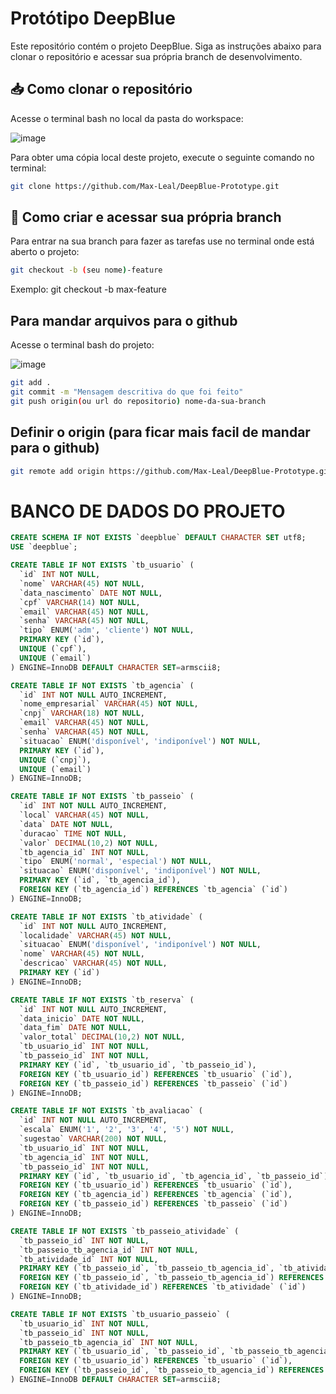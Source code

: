 # Protótipo DeepBlue

Este repositório contém o projeto DeepBlue. Siga as instruções abaixo para clonar o repositório e acessar sua própria branch de desenvolvimento.

## 📥 Como clonar o repositório

Acesse o terminal bash no local da pasta do workspace:

![image](https://github.com/user-attachments/assets/ce72545a-5b2d-43a6-9e2a-e1d85036c4c0)


Para obter uma cópia local deste projeto, execute o seguinte comando no terminal:

```bash
git clone https://github.com/Max-Leal/DeepBlue-Prototype.git
```
## 🌿 Como criar e acessar sua própria branch

Para entrar na sua branch para fazer as tarefas use no terminal onde está aberto o projeto:

```bash
git checkout -b (seu nome)-feature
```


Exemplo: git checkout -b max-feature

## Para mandar arquivos para o github

Acesse o terminal bash do projeto:

![image](https://github.com/user-attachments/assets/c0548fa4-a92c-4460-9b92-542627f24aee)


```bash
git add .
git commit -m "Mensagem descritiva do que foi feito"
git push origin(ou url do repositorio) nome-da-sua-branch
```

## Definir o origin (para ficar mais facil de mandar para o github)

```bash
git remote add origin https://github.com/Max-Leal/DeepBlue-Prototype.git
```

# BANCO DE DADOS DO PROJETO

```sql
CREATE SCHEMA IF NOT EXISTS `deepblue` DEFAULT CHARACTER SET utf8;
USE `deepblue`;

CREATE TABLE IF NOT EXISTS `tb_usuario` (
  `id` INT NOT NULL,
  `nome` VARCHAR(45) NOT NULL,
  `data_nascimento` DATE NOT NULL,
  `cpf` VARCHAR(14) NOT NULL,
  `email` VARCHAR(45) NOT NULL,
  `senha` VARCHAR(45) NOT NULL,
  `tipo` ENUM('adm', 'cliente') NOT NULL,
  PRIMARY KEY (`id`),
  UNIQUE (`cpf`),
  UNIQUE (`email`)
) ENGINE=InnoDB DEFAULT CHARACTER SET=armscii8;

CREATE TABLE IF NOT EXISTS `tb_agencia` (
  `id` INT NOT NULL AUTO_INCREMENT,
  `nome_empresarial` VARCHAR(45) NOT NULL,
  `cnpj` VARCHAR(18) NOT NULL,
  `email` VARCHAR(45) NOT NULL,
  `senha` VARCHAR(45) NOT NULL,
  `situacao` ENUM('disponível', 'indiponível') NOT NULL,
  PRIMARY KEY (`id`),
  UNIQUE (`cnpj`),
  UNIQUE (`email`)
) ENGINE=InnoDB;

CREATE TABLE IF NOT EXISTS `tb_passeio` (
  `id` INT NOT NULL AUTO_INCREMENT,
  `local` VARCHAR(45) NOT NULL,
  `data` DATE NOT NULL,
  `duracao` TIME NOT NULL,
  `valor` DECIMAL(10,2) NOT NULL,
  `tb_agencia_id` INT NOT NULL,
  `tipo` ENUM('normal', 'especial') NOT NULL,
  `situacao` ENUM('disponível', 'indiponível') NOT NULL,
  PRIMARY KEY (`id`, `tb_agencia_id`),
  FOREIGN KEY (`tb_agencia_id`) REFERENCES `tb_agencia` (`id`)
) ENGINE=InnoDB;

CREATE TABLE IF NOT EXISTS `tb_atividade` (
  `id` INT NOT NULL AUTO_INCREMENT,
  `localidade` VARCHAR(45) NOT NULL,
  `situacao` ENUM('disponível', 'indiponível') NOT NULL,
  `nome` VARCHAR(45) NOT NULL,
  `descricao` VARCHAR(45) NOT NULL,
  PRIMARY KEY (`id`)
) ENGINE=InnoDB;

CREATE TABLE IF NOT EXISTS `tb_reserva` (
  `id` INT NOT NULL AUTO_INCREMENT,
  `data_inicio` DATE NOT NULL,
  `data_fim` DATE NOT NULL,
  `valor_total` DECIMAL(10,2) NOT NULL,
  `tb_usuario_id` INT NOT NULL,
  `tb_passeio_id` INT NOT NULL,
  PRIMARY KEY (`id`, `tb_usuario_id`, `tb_passeio_id`),
  FOREIGN KEY (`tb_usuario_id`) REFERENCES `tb_usuario` (`id`),
  FOREIGN KEY (`tb_passeio_id`) REFERENCES `tb_passeio` (`id`)
) ENGINE=InnoDB;

CREATE TABLE IF NOT EXISTS `tb_avaliacao` (
  `id` INT NOT NULL AUTO_INCREMENT,
  `escala` ENUM('1', '2', '3', '4', '5') NOT NULL,
  `sugestao` VARCHAR(200) NOT NULL,
  `tb_usuario_id` INT NOT NULL,
  `tb_agencia_id` INT NOT NULL,
  `tb_passeio_id` INT NOT NULL,
  PRIMARY KEY (`id`, `tb_usuario_id`, `tb_agencia_id`, `tb_passeio_id`),
  FOREIGN KEY (`tb_usuario_id`) REFERENCES `tb_usuario` (`id`),
  FOREIGN KEY (`tb_agencia_id`) REFERENCES `tb_agencia` (`id`),
  FOREIGN KEY (`tb_passeio_id`) REFERENCES `tb_passeio` (`id`)
) ENGINE=InnoDB;

CREATE TABLE IF NOT EXISTS `tb_passeio_atividade` (
  `tb_passeio_id` INT NOT NULL,
  `tb_passeio_tb_agencia_id` INT NOT NULL,
  `tb_atividade_id` INT NOT NULL,
  PRIMARY KEY (`tb_passeio_id`, `tb_passeio_tb_agencia_id`, `tb_atividade_id`),
  FOREIGN KEY (`tb_passeio_id`, `tb_passeio_tb_agencia_id`) REFERENCES `tb_passeio` (`id`, `tb_agencia_id`),
  FOREIGN KEY (`tb_atividade_id`) REFERENCES `tb_atividade` (`id`)
) ENGINE=InnoDB;

CREATE TABLE IF NOT EXISTS `tb_usuario_passeio` (
  `tb_usuario_id` INT NOT NULL,
  `tb_passeio_id` INT NOT NULL,
  `tb_passeio_tb_agencia_id` INT NOT NULL,
  PRIMARY KEY (`tb_usuario_id`, `tb_passeio_id`, `tb_passeio_tb_agencia_id`),
  FOREIGN KEY (`tb_usuario_id`) REFERENCES `tb_usuario` (`id`),
  FOREIGN KEY (`tb_passeio_id`, `tb_passeio_tb_agencia_id`) REFERENCES `tb_passeio` (`id`, `tb_agencia_id`)
) ENGINE=InnoDB DEFAULT CHARACTER SET=armscii8;
```
